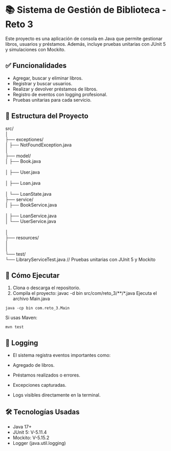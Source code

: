 # 📚 Sistema de Gestión de Biblioteca - Reto 3

Este proyecto es una aplicación de consola en Java que permite gestionar libros, usuarios y préstamos. Además, incluye pruebas unitarias con JUnit 5 y simulaciones con Mockito.


## ✅ Funcionalidades

- Agregar, buscar y eliminar libros.
- Registrar y buscar usuarios.
- Realizar y devolver préstamos de libros.
- Registro de eventos con logging profesional.
- Pruebas unitarias para cada servicio.


## 🧱 Estructura del Proyecto

src/ <br>
│  <br>
├── exceptiones/  <br>
│   ├── NotFoundException.java  <br>
│  <br>
├── model/  <br>
│   ├── Book.java  <br>       
│   ├── User.java  <br>     
│   ├── Loan.java  <br>   
│   └── LoanState.java  <br>
├── service/  <br>
│   ├── BookService.java  <br>        
│   ├── LoanService.java  <br>
│   └── UserService.java  <br>  
│  <br>
├── resources/  <br>
│  <br>
│  <br>
└── test/  <br>
    └── LibraryServiceTest.java   // Pruebas unitarias con JUnit 5 y Mockito  <br>


## 🚀 Cómo Ejecutar

1. Clona o descarga el repositorio.
2. Compila el proyecto:
  javac -d bin src/com/reto_3/**/*.java
  Ejecuta el archivo Main.java

  `java -cp bin com.reto_3.Main`

  Si usas Maven:

  `mvn test`


##  🧾 Logging

- El sistema registra eventos importantes como:

- Agregado de libros.
- Préstamos realizados o errores.
- Excepciones capturadas.
- Logs visibles directamente en la terminal.


## 🛠 Tecnologías Usadas

- Java 17+
- JUnit 5: V-5.11.4
- Mockito: V-5.15.2
- Logger (java.util.logging)
